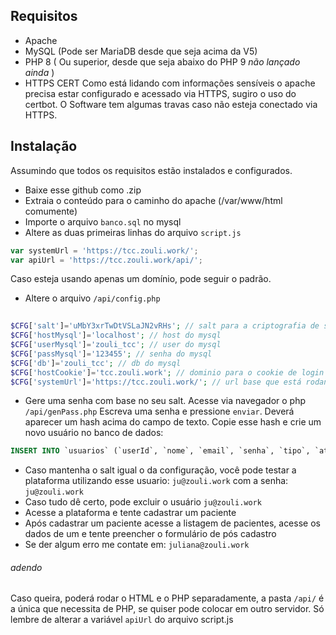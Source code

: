 
## Requisitos

- Apache
- MySQL (Pode ser MariaDB desde que seja acima da V5)
- PHP 8 ( Ou superior, desde que seja abaixo do PHP 9 _não lançado ainda_ )
- HTTPS CERT
  Como está lidando com informações sensíveis o apache precisa estar configurado e acessado via HTTPS, sugiro o uso do certbot.
  O Software tem algumas travas caso não esteja conectado via HTTPS.

## Instalação

Assumindo que todos os requisitos estão instalados e configurados.

- Baixe esse github como .zip
- Extraia o conteúdo para o caminho do apache (/var/www/html comumente)
- Importe o arquivo `banco.sql` no mysql
- Altere as duas primeiras linhas do arquivo `script.js`
```javascript
var systemUrl = 'https://tcc.zouli.work/';  
var apiUrl = 'https://tcc.zouli.work/api/';
```
Caso esteja usando apenas um domínio, pode seguir o padrão.
- Altere o arquivo `/api/config.php`
```php
  
$CFG['salt']='uMbY3xrTwDtVSLaJN2vRHs'; // salt para a criptografia de senhas. recomendavel: 32 chars  
$CFG['hostMysql']='localhost'; // host do mysql  
$CFG['userMysql']='zouli_tcc'; // user do mysql  
$CFG['passMysql']='123455'; // senha do mysql  
$CFG['db']='zouli_tcc'; // db do mysql  
$CFG['hostCookie']='tcc.zouli.work'; // dominio para o cookie de login  
$CFG['systemUrl']='https://tcc.zouli.work/'; // url base que está rodando o html
```
- Gere uma senha com base no seu salt. Acesse via navegador o php `/api/genPass.php`
  Escreva uma senha e pressione `enviar`. Deverá aparecer um hash acima do campo de texto.
  Copie esse hash e crie um novo usuário no banco de dados:
```sql
INSERT INTO `usuarios` (`userId`, `nome`, `email`, `senha`, `tipo`, `ativo`, `vistoPorUltimo`, `criadoEm`) VALUES (NULL, 'Meu nome real', 'meuemaildologin@example.com', 'HASHGERADOANTERIORMENTE', 'admin', '1', '2000-01-01 00:00:00.000000', CURRENT_TIMESTAMP);
```
- Caso mantenha o salt igual o da configuração, você pode testar a plataforma utilizando esse usuario: `ju@zouli.work` com a senha: `ju@zouli.work`
- Caso tudo dê certo, pode excluir o usuário `ju@zouli.work`
- Acesse a plataforma e tente cadastrar um paciente
- Após cadastrar um paciente acesse a listagem de pacientes, acesse os dados de um e tente preencher o formulário de pós cadastro
- Se der algum erro me contate em: `juliana@zouli.work`



###### adendo
Caso queira, poderá rodar o HTML e o PHP separadamente, a pasta `/api/` é a única que necessita de PHP, se quiser pode colocar em outro servidor. Só lembre de alterar a variável `apiUrl` do arquivo script.js 









